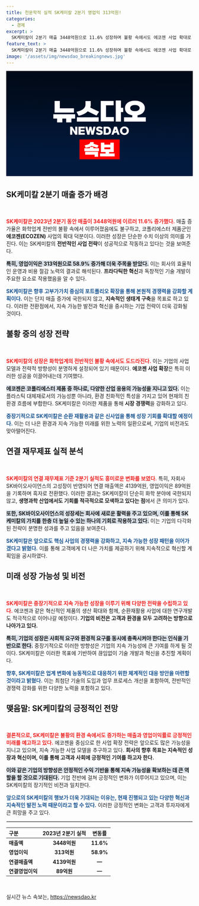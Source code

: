 ```yaml
---
title: 천문학적 실적 SK케미칼 2분기 영업익 313억원!
categories:
  - 경제
excerpt: >
  SK케미칼이 2분기 매출 3448억원으로 11.6% 성장하며 불황 속에서도 에코젠 사업 확대로 주목받고 있다. 고부가가치 포트폴리오 강화와 순환재활용 신사업에 대한 약속도 기대를 모은다!
feature_text: >
  SK케미칼이 2분기 매출 3448억원으로 11.6% 성장하며 불황 속에서도 에코젠 사업 확대로 주목받고 있다. 고부가가치 포트폴리오 강화와 순환재활용 신사업에 대한 약속도 기대를 모은다!
image: '/assets/img/newsdao_breakingnews.jpg'
---
```


<p><img src="/assets/img/newsdao_breakingnews.jpg" alt="koreaapp 속보" /></p>

<h2 data-ke-size="size26">SK케미칼 2분기 매출 증가 배경</h2>

<p data-ke-size="size16">&nbsp;</p>

<p><b><span style="color: #ee2323;">SK케미칼은 2023년 2분기 동안 매출이 3448억원에 이르러 11.6% 증가했다.</span></b> 매출 증가율은 화학업계 전반의 불황 속에서 이루어졌음에도 불구하고, 코폴리에스터 제품군인 <b>에코젠(ECOZEN)</b> 사업의 확대 덕분이다. 이러한 성장은 단순한 수치 이상의 의미를 가진다. 이는 SK케미칼의 <b>전반적인 사업 전략</b>이 성공적으로 작동하고 있다는 것을 보여준다. </p>

<p><b><span style="background-color: #21538527;">특히, 영업이익은 313억원으로 58.9% 증가해 더욱 주목을 받았다.</span></b> 이는 회사의 효율적인 운영과 비용 절감 노력의 결과로 해석된다. <b>프라다틱한 혁신</b>과 독창적인 기술 개발이 주요한 요소로 작용했음을 알 수 있다. </p>

<p><b><span style="color: #1a5490;">SK케미칼은 향후 고부가가치 중심의 포트폴리오 확장을 통해 본원적 경쟁력을 강화할 계획이다.</span></b> 이는 단지 매출 증가에 국한되지 않고, <b>지속적인 생태계 구축</b>을 목표로 하고 있다. 이러한 전환점에서, 지속 가능한 발전과 혁신을 중시하는 기업 전략이 더욱 강화될 것이다.</p>

<h2 data-ke-size="size26">불황 중의 성장 전략</h2>

<p data-ke-size="size16">&nbsp;</p>

<p><b><span style="color: #ee2323;">SK케미칼의 성장은 화학업계의 전반적인 불황 속에서도 도드라진다.</span></b> 이는 기업의 사업 모델과 전략적 방향성이 분명하게 설정되어 있기 때문이다. <b>에코젠 사업 확장</b>은 특히 이러한 성공을 이끌어내는데 기여했다. </p>

<p><b><span style="background-color: #21538527;">에코젠은 코폴리에스터 제품 중 하나로, 다양한 산업 응용의 가능성을 지니고 있다.</span></b> 이는 플라스틱 대체재로서의 가능성뿐 아니라, 환경 친화적인 특성을 가지고 있어 현재의 친환경 흐름에 부합한다. SK케미칼은 이러한 제품을 통해 <b>시장 경쟁력</b>을 강화하고 있다. </p>

<p><b><span style="color: #1a5490;">중장기적으로 SK케미칼은 순환 재활용과 같은 신사업을 통해 성장 기회를 확대할 예정이다.</span></b> 이는 더 나은 환경과 지속 가능한 미래를 위한 노력의 일환으로써, 기업의 비전과도 맞아떨어진다. </p>

<h2 data-ke-size="size26">연결 재무제표 실적 분석</h2>

<p data-ke-size="size16">&nbsp;</p>

<p><b><span style="color: #ee2323;">SK케미칼의 연결 재무제표 기준 2분기 실적도 흥미로운 변화를 보였다.</span></b> 특히, 자회사 SK바이오사이언스의 고성장이 반영되어 연결 매출액은 4139억원, 영업이익은 89억원을 기록하며 흑자로 전환했다. 이러한 결과는 SK케미칼이 단순히 화학 분야에 국한되지 않고, <b>생명과학 산업에서도 기회를 적극적으로 모색하고 있다는 점</b>에서 큰 의미가 있다.</p>

<p><b><span style="background-color: #21538527;">또한, SK바이오사이언스의 성장세는 회사에 새로운 활력을 주고 있으며, 이를 통해 SK케미칼의 가치를 한층 더 높일 수 있는 하나의 기회로 작용하고 있다.</span></b> 이는 기업의 다각화된 전략이 분명한 성과를 주고 있음을 보여준다.</p>

<p><b><span style="color: #1a5490;">SK케미칼은 앞으로도 핵심 사업의 경쟁력을 강화하고, 지속 가능한 성장 패턴을 이어가겠다고 밝혔다.</span></b> 이를 통해 고객에게 더 나은 가치를 제공하기 위해 지속적으로 혁신할 계획임을 공시하였다.</p>

<h2 data-ke-size="size26">미래 성장 가능성 및 비전</h2>

<p data-ke-size="size16">&nbsp;</p>

<p><b><span style="color: #ee2323;">SK케미칼은 중장기적으로 지속 가능한 성장을 이루기 위해 다양한 전략을 수립하고 있다.</span></b> 에코젠과 같은 혁신적인 제품의 생산 확대와 함께, 순환재활용 사업에 대한 연구개발도 적극적으로 이어나갈 예정이다. <b>기업의 비전은 고객과 환경을 모두 고려하는 방향으로 나아가고 있다.</b></p>

<p><b><span style="background-color: #21538527;">특히, 기업의 성장은 사회적 요구와 환경적 요구를 동시에 충족시켜야 한다는 인식을 기반으로 한다.</span></b> 중장기적으로 이러한 방향성은 기업의 지속 가능성에 큰 기여를 하게 될 것이다. SK케미칼은 이러한 목표에 기반하여 끊임없이 기술 개발과 혁신을 추진할 계획이다.</p>

<p><b><span style="color: #1a5490;">향후, SK케미칼은 업계 변화에 능동적으로 대응하기 위한 체계적인 대응 방안을 마련할 것이라고 밝혔다.</span></b> 이는 최첨단 기술의 도입과 업무 프로세스 개선을 포함하여, 전반적인 경쟁력 강화를 위한 다양한 노력을 포함하고 있다. </p>

<h2 data-ke-size="size26">맺음말: SK케미칼의 긍정적인 전망</h2>

<p data-ke-size="size16">&nbsp;</p>

<p><b><span style="color: #ee2323;">결론적으로, SK케미칼은 불황의 환경 속에서도 증가하는 매출과 영업이익률로 긍정적인 미래를 예고하고 있다.</span></b> 에코젠을 중심으로 한 사업 확장 전략은 앞으로도 많은 가능성을 지니고 있으며, 지속 가능한 사업 모델을 추구하고 있다. <b>회사의 향후 목표는 지속적인 성장과 혁신이며, 이를 통해 고객과 사회에 긍정적인 기여를 하고자 한다.</b></p>

<p><b><span style="background-color: #21538527;">이와 같은 기업의 방향성은 안정적인 수익 기반을 통해 지속 가능성을 확보하는 데 큰 역할을 할 것으로 기대된다.</span></b> 기업 전반에 걸쳐 긍정적인 변화가 이루어지고 있으며, 이는 SK케미칼의 장기적인 비전과 일치한다.</p>

<p><b><span style="color: #1a5490;">앞으로의 SK케미칼의 행보가 더욱 기대되는 이유는, 현재 진행되고 있는 다양한 혁신과 지속적인 발전 노력 때문이라고 할 수 있다.</span></b> 이러한 긍정적인 변화는 고객과 투자자에게 큰 희망을 주고 있다. </p>

<hr style="border: 1px solid #dddddd;"/> 

<table style="width: 100%; border-collapse: collapse;">
<thead>
<tr>
<th style="text-align: left;">구분</th>
<th style="text-align: center;">2023년 2분기 실적</th>
<th style="text-align: center;">변동률</th>
</tr>
</thead>
<tbody>
<tr>
<td style="text-align: left; height: 17px;"><b>매출액</b></td>
<td style="text-align: center; height: 17px;"><b>3448억원</b></td>
<td style="text-align: center; height: 17px;"><b>11.6%</b></td>
</tr>
<tr>
<td style="text-align: left; height: 17px;"><b>영업이익</b></td>
<td style="text-align: center; height: 17px;"><b>313억원</b></td>
<td style="text-align: center; height: 17px;"><b>58.9%</b></td>
</tr>
<tr>
<td style="text-align: left; height: 17px;"><b>연결매출액</b></td>
<td style="text-align: center; height: 17px;"><b>4139억원</b></td>
<td style="text-align: center; height: 17px;"><b>—</b></td>
</tr>
<tr>
<td style="text-align: left; height: 17px;"><b>연결영업이익</b></td>
<td style="text-align: center; height: 17px;"><b>89억원</b></td>
<td style="text-align: center; height: 17px;"><b>—</b></td>
</tr>
</tbody>
</table>

<p data-ke-size="size16">&nbsp;</p>
실시간 뉴스 속보는, <a href="https://newsdao.kr" rel="dofollow">https://newsdao.kr</a>


